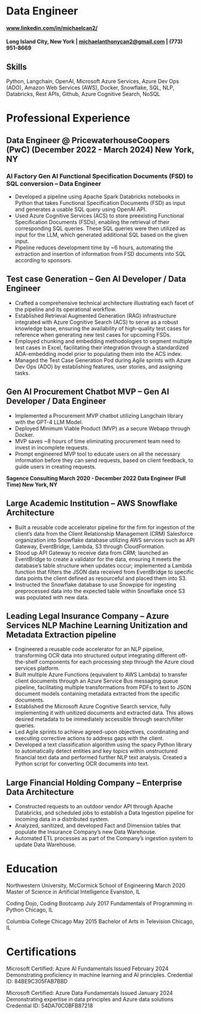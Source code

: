 # Data Engineer

#### www.linkedin.com/in/michaelcan2/
#### Long Island City, New York | michaelanthonycan2@gmail.com | (773) 951-8669  


## Skills
Python, Langchain, OpenAI, Microsoft Azure Services, Azure Dev Ops (ADO), Amazon Web Services (AWS), Docker, Snowflake, SQL, NLP, Databricks, Rest APIs, Github, Azure Cognitive Search, NoSQL

# Professional Experience
## Data Engineer @ PricewaterhouseCoopers (PwC) (December 2022 -  March 2024)  New York, NY                                                                                          
### AI Factory Gen AI Functional Specification Documents (FSD) to SQL conversion – Data Engineer 
- Developed a pipeline using Apache Spark Databricks notebooks in Python that takes Functional Specification Documents (FSD) as input and generates a usable SQL query using OpenAI API.
-	Used Azure Cognitive Services (ACS) to store preexisting Functional Specification Documents (FSDs), enabling the retrieval of their corresponding SQL queries. These SQL queries were then utilized as input for the LLM, which generated additional SQL based on the given input.
-	Pipeline reduces development time by ~6 hours, automating the extraction and insertion of information from FSD documents into SQL according to sponsors.

## Test case Generation – Gen AI Developer / Data Engineer
-	Crafted a comprehensive technical architecture illustrating each facet of the pipeline and its operational workflow.
-	Established Retrieval Augmented Generation (RAG) infrastructure integrated with Azure Cognitive Search (ACS) to serve as a robust knowledge base, ensuring the availability of high-quality test cases for reference when generating new test cases for upcoming FSDs.
-	Employed chunking and embedding methodologies to segment multiple test cases in Excel, facilitating their integration through a standardized ADA-embedding model prior to populating them into the ACS index.
-	Managed the Test Case Generation Pod during Agile sprints with Azure Dev Ops (ADO) by establishing features, user stories, and assigning tasks.

## Gen AI Procurement Chatbot MVP – Gen AI Developer / Data Engineer
-	Implemented a Procurement MVP chatbot utilizing Langchain library with the GPT-4 LLM Model.
-	Deployed Minimum Viable Product (MVP) as a secure Webapp through Docker.
-	MVP saves ~8 hours of time eliminating procurement team need to invest in incomplete requests.
-	Prompt engineered MVP tool to educate users on all the necessary information before they can send requests, based on client feedback, to guide users in creating requests.


**Sagence Consulting                                                                       March 2020 - December 2022**
**Data Engineer  (Full Time)                                                                             New York, NY**

## Large Academic Institution – AWS Snowflake Architecture
-	Built a reusable code accelerator pipeline for the firm for ingestion of the client’s data from the Client Relationship Management (CRM) Salesforce organization into Snowflake database utilizing AWS services such as API Gateway, EventBridge, Lambda, S3 through CloudFormation.
-	Stood up API Gateway to receive data from CRM; launched an EventBridge to create a validator for the data, ensuring it meets the database’s table structure when updates occur; implemented a Lambda function that filters the JSON data received from EventBridge to specific data points the client defined as resourceful and placed them into S3.
-	Instructed the Snowflake database to use Snowpipe for ingesting preprocessed data into the expected table within Snowflake once S3 was populated with new data.

## Leading Legal Insurance Company – Azure Services NLP Machine Learning Unitization and Metadata Extraction pipeline
-	Engineered a reusable code accelerator for an NLP pipeline, transforming OCR data into structured output integrating different off-the-shelf components for each processing step through the Azure cloud services platform.
-	Built multiple Azure Functions (equivalent to AWS Lambda) to transfer client documents through an Azure Service Bus messaging queue pipeline, facilitating multiple transformations from PDFs to text to JSON document models containing metadata extracted from the specific documents.
-	Established the Microsoft Azure Cognitive Search service, fully implementing it with unitized documents and extracted data. This allows desired metadata to be immediately accessible through search/filter queries.
-	Led Agile sprints to achieve agreed-upon objectives, coordinating and executing corrective actions to address gaps with the client.
-	Developed a text classification algorithm using the spacy Python library to automatically detect entities and key topics within unstructured financial text data and performed further NLP text analysis. Created a Python script for converting OCR documents into text.

## Large Financial Holding Company – Enterprise Data Architecture
-	Constructed requests to an outdoor vendor API through Apache Databricks, and scheduled jobs to establish a Data Ingestion pipeline for incoming data in a distributed system.
-	Analyzed, sanitized, and developed Fact and Dimension tables that populate the Insurance Company’s new Data Warehouse.
-	Automated ETL processes as part of the Company’s ingestion system to update Data Warehouse.

# Education
Northwestern University, McCormick School of Engineering                                                  March 2020
Master of Science in Artificial Intelligence                                                            Evanston, IL 

Coding Dojo, Coding Bootcamp	                                                                             July 2017
Fundamentals of Programming in Python                                                                    Chicago, IL

Columbia College Chicago	                                                                                  May 2015
Bachelor of Arts in Television                                                                           Chicago, IL	

# Certifications
Microsoft Certified: Azure AI Fundamentals                                                      Issued February 2024
Demonstrating proficiency in machine learning and AI principles.                    Credential ID:  84BE9C305FAB7BBD

Microsoft Certified: Azure Data Fundamentals                                                     Issued January 2024
Demonstrating expertise in data principles and Azure data solutions                  Credential ID: 54DA70C0BFB87218               
